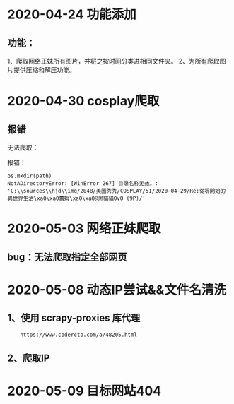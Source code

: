 # 2020-04-24 功能添加
## 功能：
1、爬取网络正妹所有图片，并将之按时间分类进相同文件夹。
2、为所有爬取图片提供压缩和解压功能。
# 2020-04-30 cosplay爬取
## 报错
无法爬取：

报错：

    os.mkdir(path)
    NotADirectoryError: [WinError 267] 目录名称无效。: 'C:\\sources\\hjd\\img/2048/美图秀秀/COSPLAY/51/2020-04-29/Re:從零開始的異世界生活\xa0\xa0蕾姆\xa0\xa0@黑貓貓OvO (9P)/'

# 2020-05-03 网络正妹爬取
## bug：无法爬取指定全部网页

# 2020-05-08 动态IP尝试&&文件名清洗
## 1、使用 scrapy-proxies 库代理
```text
    https://www.codercto.com/a/48205.html
```

## 2、爬取IP

# 2020-05-09 目标网站404
